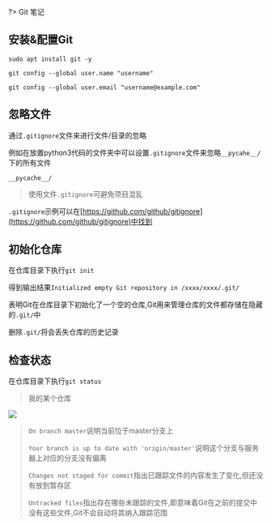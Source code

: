 ?> Git 笔记

## 安装&配置Git

`sudo apt install git -y`

`git config --global user.name "username"`

`git config --global user.email "username@example.com"`

## 忽略文件

通过`.gitignore`文件来进行文件/目录的忽略

例如在放置python3代码的文件夹中可以设置`.gitignore`文件来忽略`__pycahe__/`下的所有文件

```.gitignore
__pycache__/
```

>使用文件`.gitignore`可避免项目混乱

`.gitignore`示例可以在[https://github.com/github/gitignore](https://github.com/github/gitignore)中找到

## 初始化仓库

在仓库目录下执行`git init`

得到输出结果`Initialized empty Git repository in /xxxx/xxxx/.git/`

表明Git在仓库目录下初始化了一个空的仓库,Git用来管理仓库的文件都存储在隐藏的`.git/`中

删除`.git/`将会丢失仓库的历史记录

## 检查状态

在仓库目录下执行`git status`

>我的某个仓库

![](https://cdn.jsdelivr.net/gh/AMDyesIntelno/blog_img@master/Notes/develop/git/git_status.png)

>`On branch master`说明当前位于master分支上
>
>`Your branch is up to date with 'origin/master'`说明这个分支与服务器上对应的分支没有偏离
>
>`Changes not staged for commit`指出已跟踪文件的内容发生了变化,但还没有放到暂存区
>
>`Untracked files`指出存在哪些未跟踪的文件,即意味着Git在之前的提交中没有这些文件,Git不会自动将其纳入跟踪范围